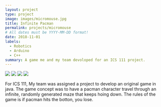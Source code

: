 ```yaml
---
layout: project
type: project
image: images/micromouse.jpg
title: Infinite Pacman
permalink: projects/micromouse
# All dates must be YYYY-MM-DD format!
date: 2018-11-01
labels:
  - Robotics
  - Arduino
  - C++
summary: A game me and my team devoloped for an ICS 111 project.
---
```


<div class="ui small rounded images">
  <img class="ui image" src="../images/micromouse-robot.png">
  <img class="ui image" src="../images/micromouse-robot-2.jpg">
  <img class="ui image" src="../images/micromouse.jpg">
  <img class="ui image" src="../images/micromouse-circuit.png">
</div>

For ICS 111, My team was assigned a project to develop an original game in java. The game concept was to have a pacman character travel through an infinite, randomly generated maze that keeps hoing down. The rules of the game is if pacman hits the botton, you lose.

